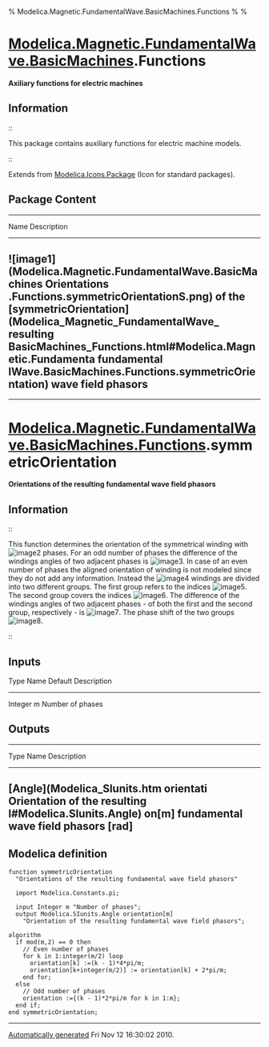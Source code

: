 % Modelica.Magnetic.FundamentalWave.BasicMachines.Functions
% 
% 

[Modelica.Magnetic.FundamentalWave.BasicMachines](Modelica_Magnetic_FundamentalWave_BasicMachines.html#Modelica.Magnetic.FundamentalWave.BasicMachines).Functions
=================================================================================================================================================================

**Axiliary functions for electric machines**

Information
-----------

::

This package contains auxiliary functions for electric machine models.

::

Extends from
[Modelica.Icons.Package](Modelica_Icons_Package.html#Modelica.Icons.Package)
(Icon for standard packages).

Package Content
---------------

  ------------------------------------------------------------------------
  Name                                                      Description
  --------------------------------------------------------- --------------
  ![image1](Modelica.Magnetic.FundamentalWave.BasicMachines Orientations
  .Functions.symmetricOrientationS.png)                     of the
  [symmetricOrientation](Modelica_Magnetic_FundamentalWave_ resulting
  BasicMachines_Functions.html#Modelica.Magnetic.Fundamenta fundamental
  lWave.BasicMachines.Functions.symmetricOrientation)       wave field
                                                            phasors
  ------------------------------------------------------------------------

* * * * *

[Modelica.Magnetic.FundamentalWave.BasicMachines.Functions](Modelica_Magnetic_FundamentalWave_BasicMachines_Functions.html#Modelica.Magnetic.FundamentalWave.BasicMachines.Functions).symmetricOrientation
==========================================================================================================================================================================================================

**Orientations of the resulting fundamental wave field phasors**

Information
-----------

::

This function determines the orientation of the symmetrical winding with
![image2](../Resources/Images/Magnetic/FundamentalWave/m.png) phases.
For an odd number of phases the difference of the windings angles of two
adjacent phases is
![image3](../Resources/Images/Magnetic/FundamentalWave/2pi_over_m.png).
In case of an even number of phases the aligned orientation of winding
is not modeled since they do not add any information. Instead the
![image4](../Resources/Images/Magnetic/FundamentalWave/m.png) windings
are divided into two different groups. The first group refers to the
indices
![image5](../Resources/Images/Magnetic/FundamentalWave/k_le_m_over_2.png).
The second group covers the indices
![image6](../Resources/Images/Magnetic/FundamentalWave/k_gt_m_over_2.png).
The difference of the windings angles of two adjacent phases - of both
the first and the second group, respectively - is
![image7](../Resources/Images/Magnetic/FundamentalWave/4pi_over_m.png).
The phase shift of the two groups
![image8](../Resources/Images/Magnetic/FundamentalWave/pi_over_2m.png).

::

Inputs
------

  Type         Name      Default      Description
  ------------ --------- ------------ ---------------------
  Integer      m                      Number of phases

Outputs
-------

  ------------------------------------------------------------------------
  Type                         Name      Description
  ---------------------------- --------- ---------------------------------
  [Angle](Modelica_SIunits.htm orientati Orientation of the resulting
  l#Modelica.SIunits.Angle)    on[m]     fundamental wave field phasors
                                         [rad]
  ------------------------------------------------------------------------

Modelica definition
-------------------

    function symmetricOrientation 
      "Orientations of the resulting fundamental wave field phasors"

      import Modelica.Constants.pi;

      input Integer m "Number of phases";
      output Modelica.SIunits.Angle orientation[m] 
        "Orientation of the resulting fundamental wave field phasors";

    algorithm 
      if mod(m,2) == 0 then
        // Even number of phases
        for k in 1:integer(m/2) loop
          orientation[k] :=(k - 1)*4*pi/m;
          orientation[k+integer(m/2)] := orientation[k] + 2*pi/m;
        end for;
      else
        // Odd number of phases
        orientation :={(k - 1)*2*pi/m for k in 1:m};
      end if;
    end symmetricOrientation;

* * * * *

[Automatically generated](http://www.3ds.com/) Fri Nov 12 16:30:02 2010.
